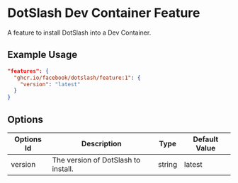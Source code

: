# DotSlash Dev Container Feature

A feature to install DotSlash into a Dev Container.

## Example Usage

```json
"features": {
  "ghcr.io/facebook/dotslash/feature:1": {
    "version": "latest"
  }
}
```

## Options

| Options Id | Description                         | Type   | Default Value |
| ---------- | ----------------------------------- | ------ | ------------- |
| version    | The version of DotSlash to install. | string | latest        |
